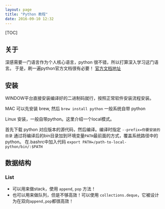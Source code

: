 ```yaml
---
layout: page
title: "Python 教程"
date: 2016-09-10 12:32
---
```

[TOC]

## 关于
深感需要一门语言作为个人核心语言，python 很不错，所以打算深入学习这门语言。
于是，刷一遍python官方文档很有必要！
[官方文档地址](https://docs.python.org/2/tutorial/index.html)

## 安装
WINDOW平台直接安装编译好的二进制码就行，按照正常软件安装流程安装。

MAC 可以先安装 brew, 然后 `brew install python` 一般系统自带 python

Linux 安装，一般自带python。这里介绍一个local模式。

首先下载 python 对应版本的源代码，然后编译。编译时指定 `--prefix=你要安装的目录`
通过将编译后的bin目录加到环境变量`PATH`最前面的方式，覆盖系统路径中的python。
在.bashrc中加入代码 `export PATH=/path-to-local-python/bin/:$PATH`

## 数据结构
### List
- 可以用来做stack，使用 `append`, `pop` 方法！
- 也可以用来做队列，但是不够高效！可以使用 `collections.deque`，它被设计为在双向`append,pop`都很高效！


